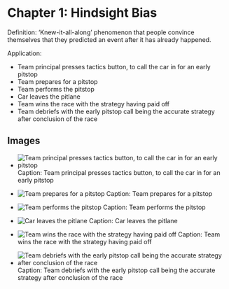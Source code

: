 # Chapter 1: Hindsight Bias

Definition: 
‘Knew-it-all-along’ phenomenon that people convince themselves that they predicted an event after it has already happened.

Application:
- Team principal presses tactics button, to call the car in for an early pitstop
- Team prepares for a pitstop
- Team performs the pitstop
- Car leaves the pitlane
- Team wins the race with the strategy having paid off
- Team debriefs with the early pitstop call being the accurate strategy after conclusion of the race

## Images

- ![Team principal presses tactics button, to call the car in for an early pitstop](pics/ch1-0.5.jpg)
  Caption: Team principal presses tactics button, to call the car in for an early pitstop

- ![Team prepares for a pitstop](pics/ch1-1.jpg)
  Caption: Team prepares for a pitstop

- ![Team performs the pitstop](pics/ch1-2.jpg)
  Caption: Team performs the pitstop

- ![Car leaves the pitlane](pics/ch1-3.jpg)
  Caption: Car leaves the pitlane

- ![Team wins the race with the strategy having paid off](pics/ch1-4.jpg)
  Caption: Team wins the race with the strategy having paid off

- ![Team debriefs with the early pitstop call being the accurate strategy after conclusion of the race](pics/ch1-5.jpg)
  Caption: Team debriefs with the early pitstop call being the accurate strategy after conclusion of the race
